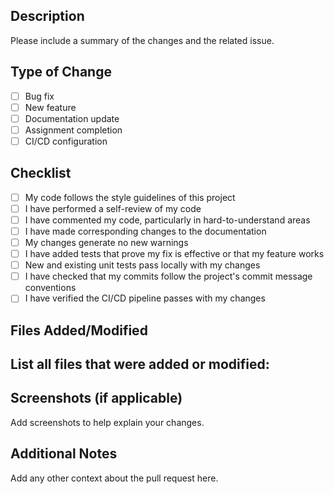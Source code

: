 ## Description
Please include a summary of the changes and the related issue.

## Type of Change
- [ ] Bug fix
- [ ] New feature
- [ ] Documentation update
- [ ] Assignment completion
- [ ] CI/CD configuration

## Checklist
- [ ] My code follows the style guidelines of this project
- [ ] I have performed a self-review of my code
- [ ] I have commented my code, particularly in hard-to-understand areas
- [ ] I have made corresponding changes to the documentation
- [ ] My changes generate no new warnings
- [ ] I have added tests that prove my fix is effective or that my feature works
- [ ] New and existing unit tests pass locally with my changes
- [ ] I have checked that my commits follow the project's commit message conventions
- [ ] I have verified the CI/CD pipeline passes with my changes

## Files Added/Modified
List all files that were added or modified:
-

## Screenshots (if applicable)
Add screenshots to help explain your changes.

## Additional Notes
Add any other context about the pull request here.
